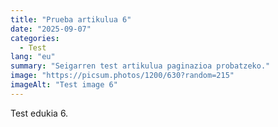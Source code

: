 ```yaml
---
title: "Prueba artikulua 6"
date: "2025-09-07"
categories:
  - Test
lang: "eu"
summary: "Seigarren test artikulua paginazioa probatzeko."
image: "https://picsum.photos/1200/630?random=215"
imageAlt: "Test image 6"
---
```


Test edukia 6.
